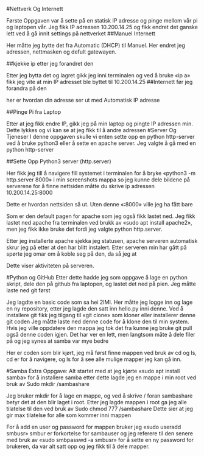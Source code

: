 #Nettverk Og Internett

Første Oppgaven var å sette på en statisk IP adresse og pinge mellom vår pi og laptopen vår. Jeg fikk IP adressen 10.200.14.25 og fikk endret det ganske lett ved å gå innit settings på nettverket
##Manuel Internett


Her måtte jeg bytte det fra Automatic (DHCP) til Manuel. Her endret jeg adressen, nettmasken og defult gatewayen.

##kjekke ip etter jeg forandret den
 
Etter jeg bytta det og lagret gikk jeg inni terminalen og ved å bruke «ip a» fikk jeg vite at min IP adresset ble byttet til 10.200.14.25
##Internett før jeg forandra på den

her er hvordan din adresse ser ut med Automatisk IP adresse

##Pinge Pi fra Laptop
 
Etter at jeg fikk endre IP, gikk jeg på min laptop og pingte IP adressen min. Dette lykkes og vi kan se at jeg fikk til å andre adressen
#Server Og Tjeneser
I denne oppgaven skulle vi enten sette opp en python http-server ved å bruke python3 eller å sette en apache server. Jeg valgte å gå med en python http-server

##Sette Opp Python3 server (http.server)
 
Her fikk jeg till å navigere fill systemet i terminalen for å bryke «python3 -m http.server 8000» i min screenshots mappa so jeg kunne dele bildene på serverene for å finne nettsiden måtte du skrive ip adressen 10.200.14.25:8000
 

Dette er hvordan nettsiden så ut. Uten denne «:8000» ville jeg ha fått bare
 
Som er den default pagen for apache som jeg også fikk lastet ned. Jeg fikk lastet ned apache fra terminalen ved brukk av «sudo apt install apache2», men jeg fikk ikke bruke det fordi jeg valgte python http.server.
 
Etter jeg installerte apache sjekka jeg statusen, apache serveren automatisk skrur jeg på etter at den har blitt instalert. Etter serveren min har gått på spørte jeg omar om å koble seg på den, da så jeg at
 
Dette viser aktiviteten på serveren.

#Python og GitHub
Etter dette hadde jeg som oppgave å lage en python skript, dele den på github fra laptopen, og lastet det ned på pien. Jeg måtte laste ned git først
 

Jeg lagdte en basic code som sa hei 2IMI. 
Her måtte jeg logge inn og lage en ny repository, etter jeg lagde den satt inn hello.py inni denne. Ved å installere git fikk jeg tilgang til «git clone» som kloner eller installerer denne git coden
Jeg måtte laste ned denne code for å klone den til min system. Hvis jeg ville oppdatere den mappa jeg tok det fra kunne jeg bruke git pull også denne coden igjen. Det har ver en lett, men langtsom måte å dele filer på og jeg synes at samba var mye bedre










Her er coden som blir kjørt, jeg må først finne mappen ved bruk av cd og ls, cd er for å navigere, og ls for å see alle mulige mapper jeg kan gå inn. 

#Samba Extra Oppgave:
Alt startet med at jeg kjørte «sudo apt install samba» for å installere samba etter dette lagde jeg en mappe i min root ved bruk av
Sudo mkdir /sambashare

Jeg bruker mkdir for å lage en mappe, og ved å skrive / foran sambashare betyr det at den blir laget i root. Etter jeg lagde mappen i root ga jeg alle tilatelse til den ved bruk av 
Sudo chmod 777 /sambashare
Dette sier at jeg gir max tilatelse for alle som kommer inni mappen

For å add en user og password for mappen bruker jeg «sudo useradd smbusr» smbur er forkortelse for sambauser og jeg referere til den senere med bruk av 
«sudo smbpasswd -a smbusr» for å sette en ny password for brukeren, da var alt satt opp og jeg fikk til å dele mapper.
